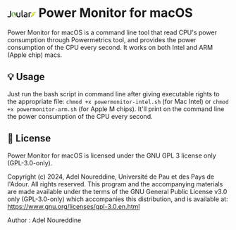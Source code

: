 # <a href="https://www.noureddine.org/research/joular/"><img src="https://raw.githubusercontent.com/joular/.github/main/profile/joular.png" alt="Joular Project" width="64" /></a> Power Monitor for macOS

Power Monitor for macOS is a command line tool that read CPU's power consumption through Powermetrics tool, and provides the power consumption of the CPU every second.
It works on both Intel and ARM (Apple chip) macs.

## :bulb: Usage

Just run the bash script in command line after giving executable rights to the appropriate file: ```chmod +x powermonitor-intel.sh``` (for Mac Intel) or ```chmod +x powermonitor-arm.sh``` (for Apple M chips).
It'll print on the command line the power consumption of the CPU every second.

## :newspaper: License

Power Monitor for macOS is licensed under the GNU GPL 3 license only (GPL-3.0-only).

Copyright (c) 2024, Adel Noureddine, Université de Pau et des Pays de l'Adour.
All rights reserved. This program and the accompanying materials are made available under the terms of the GNU General Public License v3.0 only (GPL-3.0-only) which accompanies this distribution, and is available at: https://www.gnu.org/licenses/gpl-3.0.en.html

Author : Adel Noureddine